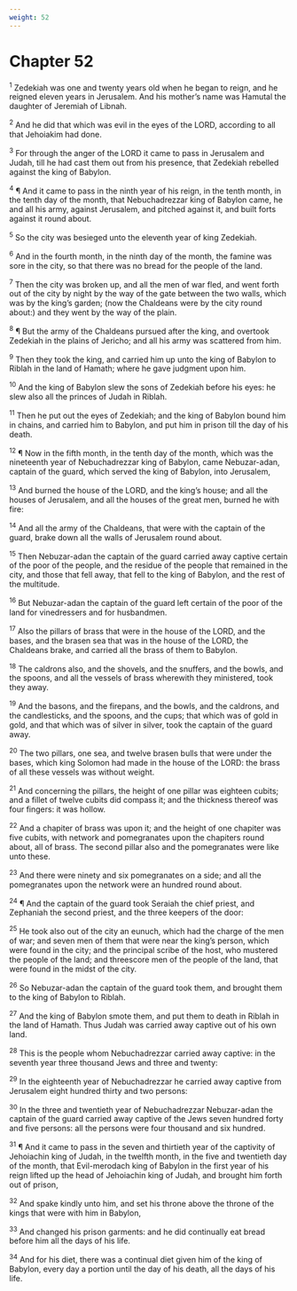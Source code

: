 ```yaml
---
weight: 52
---
```


# Chapter 52

<sup>1</sup> Zedekiah was one and twenty years old when he began to reign, and he reigned eleven years in Jerusalem. And his mother’s name was Hamutal the daughter of Jeremiah of Libnah. 

<sup>2</sup> And he did that which was evil in the eyes of the LORD, according to all that Jehoiakim had done. 

<sup>3</sup> For through the anger of the LORD it came to pass in Jerusalem and Judah, till he had cast them out from his presence, that Zedekiah rebelled against the king of Babylon. 

<sup>4</sup> ¶ And it came to pass in the ninth year of his reign, in the tenth month, in the tenth day of the month, that Nebuchadrezzar king of Babylon came, he and all his army, against Jerusalem, and pitched against it, and built forts against it round about. 

<sup>5</sup> So the city was besieged unto the eleventh year of king Zedekiah. 

<sup>6</sup> And in the fourth month, in the ninth day of the month, the famine was sore in the city, so that there was no bread for the people of the land. 

<sup>7</sup> Then the city was broken up, and all the men of war fled, and went forth out of the city by night by the way of the gate between the two walls, which was by the king’s garden; (now the Chaldeans were by the city round about:) and they went by the way of the plain. 

<sup>8</sup> ¶ But the army of the Chaldeans pursued after the king, and overtook Zedekiah in the plains of Jericho; and all his army was scattered from him. 

<sup>9</sup> Then they took the king, and carried him up unto the king of Babylon to Riblah in the land of Hamath; where he gave judgment upon him. 

<sup>10</sup> And the king of Babylon slew the sons of Zedekiah before his eyes: he slew also all the princes of Judah in Riblah. 

<sup>11</sup> Then he put out the eyes of Zedekiah; and the king of Babylon bound him in chains, and carried him to Babylon, and put him in prison till the day of his death. 

<sup>12</sup> ¶ Now in the fifth month, in the tenth day of the month, which was the nineteenth year of Nebuchadrezzar king of Babylon, came Nebuzar-adan, captain of the guard, which served the king of Babylon, into Jerusalem, 

<sup>13</sup> And burned the house of the LORD, and the king’s house; and all the houses of Jerusalem, and all the houses of the great men, burned he with fire: 

<sup>14</sup> And all the army of the Chaldeans, that were with the captain of the guard, brake down all the walls of Jerusalem round about. 

<sup>15</sup> Then Nebuzar-adan the captain of the guard carried away captive certain of the poor of the people, and the residue of the people that remained in the city, and those that fell away, that fell to the king of Babylon, and the rest of the multitude. 

<sup>16</sup> But Nebuzar-adan the captain of the guard left certain of the poor of the land for vinedressers and for husbandmen. 

<sup>17</sup> Also the pillars of brass that were in the house of the LORD, and the bases, and the brasen sea that was in the house of the LORD, the Chaldeans brake, and carried all the brass of them to Babylon. 

<sup>18</sup> The caldrons also, and the shovels, and the snuffers, and the bowls, and the spoons, and all the vessels of brass wherewith they ministered, took they away. 

<sup>19</sup> And the basons, and the firepans, and the bowls, and the caldrons, and the candlesticks, and the spoons, and the cups; that which was of gold in gold, and that which was of silver in silver, took the captain of the guard away. 

<sup>20</sup> The two pillars, one sea, and twelve brasen bulls that were under the bases, which king Solomon had made in the house of the LORD: the brass of all these vessels was without weight. 

<sup>21</sup> And concerning the pillars, the height of one pillar was eighteen cubits; and a fillet of twelve cubits did compass it; and the thickness thereof was four fingers: it was hollow. 

<sup>22</sup> And a chapiter of brass was upon it; and the height of one chapiter was five cubits, with network and pomegranates upon the chapiters round about, all of brass. The second pillar also and the pomegranates were like unto these. 

<sup>23</sup> And there were ninety and six pomegranates on a side; and all the pomegranates upon the network were an hundred round about. 

<sup>24</sup> ¶ And the captain of the guard took Seraiah the chief priest, and Zephaniah the second priest, and the three keepers of the door: 

<sup>25</sup> He took also out of the city an eunuch, which had the charge of the men of war; and seven men of them that were near the king’s person, which were found in the city; and the principal scribe of the host, who mustered the people of the land; and threescore men of the people of the land, that were found in the midst of the city. 

<sup>26</sup> So Nebuzar-adan the captain of the guard took them, and brought them to the king of Babylon to Riblah. 

<sup>27</sup> And the king of Babylon smote them, and put them to death in Riblah in the land of Hamath. Thus Judah was carried away captive out of his own land. 

<sup>28</sup> This is the people whom Nebuchadrezzar carried away captive: in the seventh year three thousand Jews and three and twenty: 

<sup>29</sup> In the eighteenth year of Nebuchadrezzar he carried away captive from Jerusalem eight hundred thirty and two persons: 

<sup>30</sup> In the three and twentieth year of Nebuchadrezzar Nebuzar-adan the captain of the guard carried away captive of the Jews seven hundred forty and five persons: all the persons were four thousand and six hundred. 

<sup>31</sup> ¶ And it came to pass in the seven and thirtieth year of the captivity of Jehoiachin king of Judah, in the twelfth month, in the five and twentieth day of the month, that Evil-merodach king of Babylon in the first year of his reign lifted up the head of Jehoiachin king of Judah, and brought him forth out of prison, 

<sup>32</sup> And spake kindly unto him, and set his throne above the throne of the kings that were with him in Babylon, 

<sup>33</sup> And changed his prison garments: and he did continually eat bread before him all the days of his life. 

<sup>34</sup> And for his diet, there was a continual diet given him of the king of Babylon, every day a portion until the day of his death, all the days of his life. 

